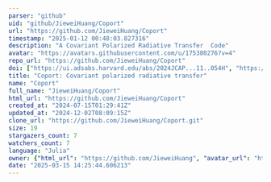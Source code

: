 ```yaml
---
parser: "github"
uid: "github/JieweiHuang/Coport"
url: "https://github.com/JieweiHuang/Coport"
timestamp: "2025-01-12 00:48:03.827316"
description: "A Covariant Polarized Radiative Transfer  Code"
avatar: "https://avatars.githubusercontent.com/u/175380276?v=4"
repo_url: "https://github.com/JieweiHuang/Coport"
doi: ["https://ui.adsabs.harvard.edu/abs/2024JCAP...11..054H", "https://ui.adsabs.harvard.edu/abs/2024ascl.soft12006H/abstract"]
title: "Coport: Covariant polarized radiative transfer"
name: "Coport"
full_name: "JieweiHuang/Coport"
html_url: "https://github.com/JieweiHuang/Coport"
created_at: "2024-07-15T01:29:41Z"
updated_at: "2024-12-02T08:09:15Z"
clone_url: "https://github.com/JieweiHuang/Coport.git"
size: 19
stargazers_count: 7
watchers_count: 7
language: "Julia"
owner: {"html_url": "https://github.com/JieweiHuang", "avatar_url": "https://avatars.githubusercontent.com/u/175380276?v=4", "login": "JieweiHuang", "type": "User"}
date: "2025-03-15 14:25:44.606213"
---
```

